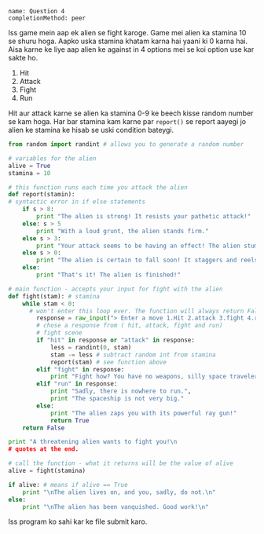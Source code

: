 ```ngMeta
name: Question 4
completionMethod: peer
```

Iss game mein aap ek alien se fight karoge. Game mei alien ka stamina 10 se shuru hoga. Aapko uska stamina khatam karna hai yaani ki 0 karna hai. Aisa karne ke liye aap alien ke against in 4 options mei se koi option use kar sakte ho.

1. Hit 
2. Attack 
3. Fight 
4. Run

Hit aur attack karne se alien ka stamina 0-9 ke beech kisse random number se kam hoga. Har bar stamina kam karne par `report()` se report aayegi jo alien ke stamina ke hisab se uski condition bateygi. 

```python
from random import randint # allows you to generate a random number 

# variables for the alien 
alive = True
stamina = 10

# this function runs each time you attack the alien 
def report(stamin):
# syntactic error in if else statements
    if s > 8:
        print "The alien is strong! It resists your pathetic attack!"
    else: s > 5
        print "With a loud grunt, the alien stands firm."
    else s > 3:
        print "Your attack seems to be having an effect! The alien stumbles!"
    else s > 0:
        print "The alien is certain to fall soon! It staggers and reels!"
    else:
        print "That's it! The alien is finished!"

# main function - accepts your input for fight with the alien 
def fight(stam): # stamina 
    while stam < 0:
      # won't enter this loop ever. The function will always return False.
        response = raw_input("> Enter a move 1.Hit 2.attack 3.fight 4.run")
        # chose a response from ( hit, attack, fight and run)
        # fight scene
        if "hit" in response or "attack" in response:
            less = randint(0, stam)
            stam -= less # subtract random int from stamina 
            report(stam) # see function above 
        elif "fight" in response:
            print "Fight how? You have no weapons, silly space traveler!"
        elif "run" in response:
            print "Sadly, there is nowhere to run.",
            print "The spaceship is not very big."
        else:
            print "The alien zaps you with its powerful ray gun!"
            return True
    return False

print "A threatening alien wants to fight you!\n
# quotes at the end.

# call the function - what it returns will be the value of alive 
alive = fight(stamina)

if alive: # means if alive == True 
    print "\nThe alien lives on, and you, sadly, do not.\n"
else:
    print "\nThe alien has been vanquished. Good work!\n"
```

Iss program ko sahi kar ke file submit karo.